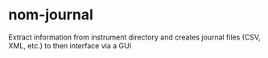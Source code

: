 # nom-journal
Extract information from instrument directory and creates journal files (CSV, XML, etc.) to then interface via a GUI
